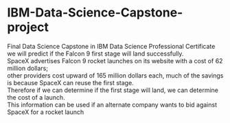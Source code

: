 # IBM-Data-Science-Capstone-project
Final Data Science Capstone in IBM Data Science Professional Certificate <br> 
we will predict if the Falcon 9 first stage will land successfully.<br> 
SpaceX advertises Falcon 9 rocket launches on its website with a cost of 62 million dollars;<br> 
other providers cost upward of 165 million dollars each, much of the savings is because SpaceX can reuse the first stage. <br> 
Therefore if we can determine if the first stage will land, we can determine the cost of a launch. <br> 
This information can be used if an alternate company wants to bid against SpaceX for a rocket launch<br> 

